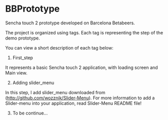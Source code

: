 BBPrototype
===========

Sencha touch 2 prototype developed on Barcelona Betabeers.

The project is organized using tags. Each tag is representing the step of the demo prototype.

You can view a short description of each tag below:

1) First_step

It represents a basic Sencha touch 2 application, with loading screen and Main view.

2) Adding slider_menu

In this step, I add slider_menu downloaded from (http://github.com/wozznik/Slider-Menu). For more information to add a Slider-menu into your application, read Slider-Menu README file!

3) To be continue...